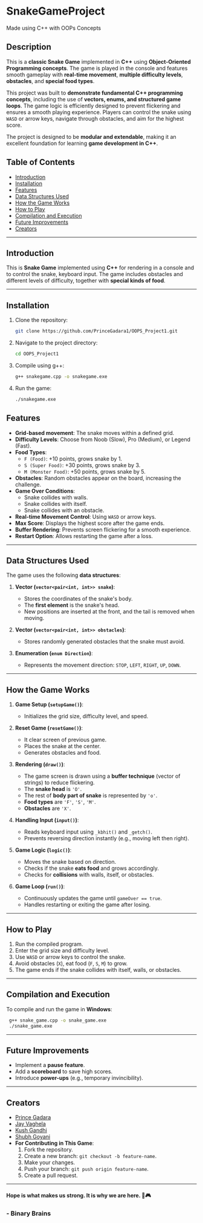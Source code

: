 # SnakeGameProject

Made using C++ with OOPs Concepts

## Description
This is a **classic Snake Game** implemented in **C++** using **Object-Oriented 
Programming concepts**. The game is played in the console and features smooth gameplay with **real-time movement**, **multiple difficulty levels**, **obstacles**, and **special food types**.

This project was built to **demonstrate fundamental C++ programming concepts**, including the use of **vectors, enums, and structured game loops**. The game logic is efficiently designed to prevent flickering and ensures a smooth playing experience. Players can control the snake using `WASD` or arrow keys, navigate through obstacles, and aim for the highest score.

The project is designed to be **modular and extendable**, making it an excellent foundation for learning **game development in C++**.

## Table of Contents
- [Introduction](#introduction)
- [Installation](#installation)
- [Features](#features)
- [Data Structures Used](#data-structures-used)
- [How the Game Works](#how-the-game-works)
- [How to Play](#how-to-play)
- [Compilation and Execution](#compilation-and-execution)
- [Future Improvements](#future-improvements)
- [Creators](#creators)

---

## Introduction
This is **Snake Game** implemented using **C++** for rendering in a console and to control the snake, keyboard input. The game includes obstacles and different levels of difficulty, together with **special kinds of food**.

---

## Installation

1. Clone the repository:
   ```bash
   git clone https://github.com/PrinceGadara1/OOPS_Project1.git
   ```
2. Navigate to the project directory:
   ```bash
   cd OOPS_Project1
   ```
3. Compile using g++:
   ```bash
   g++ snakegame.cpp -o snakegame.exe
   ```
4. Run the game:
   ```bash
   ./snakegame.exe
   ```

## Features
- **Grid-based movement**: The snake moves within a defined grid.
- **Difficulty Levels**: Choose from Noob (Slow), Pro (Medium), or Legend (Fast).
- **Food Types**:
  - `F (Food)`: +10 points, grows snake by 1.
  - `S (Super Food)`: +30 points, grows snake by 3.
  - `M (Monster Food)`: +50 points, grows snake by 5.
- **Obstacles**: Random obstacles appear on the board, increasing the challenge.
- **Game Over Conditions**:
  - Snake collides with walls.
  - Snake collides with itself.
  - Snake collides with an obstacle.
- **Real-time Movement Control**: Using `WASD` or arrow keys.
- **Max Score**: Displays the highest score after the game ends.
- **Buffer Rendering**: Prevents screen flickering for a smooth experience.
- **Restart Option**: Allows restarting the game after a loss.

---

## Data Structures Used
The game uses the following **data structures**:

1. **Vector (`vector<pair<int, int>> snake`)**:
   - Stores the coordinates of the snake's body.
   - The **first element** is the snake's head.
   - New positions are inserted at the front, and the tail is removed when moving.

2. **Vector (`vector<pair<int, int>> obstacles`)**:
   - Stores randomly generated obstacles that the snake must avoid.

3. **Enumeration (`enum Direction`)**:
   - Represents the movement direction: `STOP`, `LEFT`, `RIGHT`, `UP`, `DOWN`.

---

## How the Game Works

1. **Game Setup (`setupGame()`)**:
   - Initializes the grid size, difficulty level, and speed.

2. **Reset Game (`resetGame()`)**:
   - It clear screen of previous game.
   - Places the snake at the center.
   - Generates obstacles and food.

4. **Rendering (`draw()`)**:
   - The game screen is drawn using a **buffer technique** (vector of strings) to reduce flickering.
   - The **snake head** is `'O'`.
   - The rest of **body part of snake** is represented by `'o'`.
   - **Food types** are `'F'`, `'S'`, `'M'`.
   - **Obstacles** are `'X'`.

5. **Handling Input (`input()`)**:
   - Reads keyboard input using `_kbhit()` and `_getch()`.
   - Prevents reversing direction instantly (e.g., moving left then right).

6. **Game Logic (`logic()`)**:
   - Moves the snake based on direction.
   - Checks if the snake **eats food** and grows accordingly.
   - Checks for **collisions** with walls, itself, or obstacles.

7. **Game Loop (`run()`)**:
   - Continuously updates the game until `gameOver == true`.
   - Handles restarting or exiting the game after losing.

---

## How to Play
1. Run the compiled program.
2. Enter the grid size and difficulty level.
3. Use `WASD` or arrow keys to control the snake.
4. Avoid obstacles (`X`), eat food (`F`, `S`, `M`) to grow.
5. The game ends if the snake collides with itself, walls, or obstacles.

---

## Compilation and Execution
To compile and run the game in **Windows**:
```sh
 g++ snake_game.cpp -o snake_game.exe
 ./snake_game.exe
```

---

## Future Improvements
- Implement a **pause feature**.
- Add a **scoreboard** to save high scores.
- Introduce **power-ups** (e.g., temporary invincibility).

---

## Creators
- [Prince Gadara](https://github.com/PrinceGadara1)
- [Jay Vaghela](https://github.com/jayubhai007)
- [Kush Gandhi](https://github.com/kushgandhi123) 
- [Shubh Goyani](https://github.com/Shubh-Goyani)
- **For Contributing in This Game**:
   1. Fork the repository.
   2. Create a new branch: `git checkout -b feature-name`.
   3. Make your changes.
   4. Push your branch: `git push origin feature-name`.
   5. Create a pull request.

---

#### Hope is what makes us strong. It is why we are here. 🐍🎮
### - **Binary Brains**
